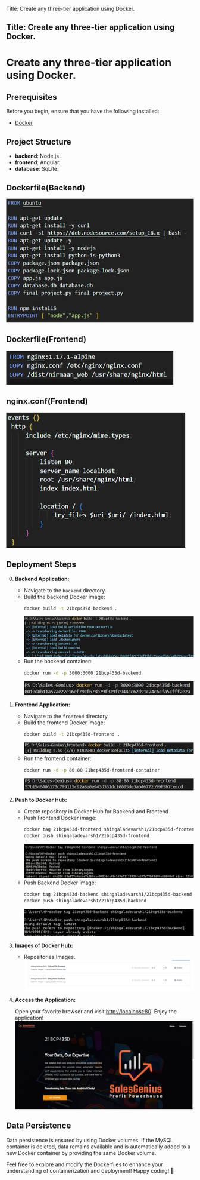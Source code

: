 
Title: Create any three-tier application using Docker.
## Title: Create any three-tier application using Docker.

# Create any three-tier application using Docker.

## Prerequisites

Before you begin, ensure that you have the following installed:

- [Docker](https://www.docker.com/get-started)

## Project Structure

- **backend**: Node.js .
- **frontend**: Angular.
- **database**: SqLite.

## Dockerfile(Backend)

![Alt Text](https://raw.githubusercontent.com/sDevarsh/devarsh.io/master/images/docback.png)

## Dockerfile(Frontend)

![Alt Text](https://raw.githubusercontent.com/sDevarsh/devarsh.io/master/images/docfront.png)

## nginx.conf(Frontend)

![Alt Text](https://raw.githubusercontent.com/sDevarsh/devarsh.io/master/images/ngnix.png)

## Deployment Steps

0. **Backend Application:**

   - Navigate to the `backend` directory.
   - Build the backend Docker image:
     ```bash
     docker build -t 21bcp435d-backend .
     ```
     ![Alt Text](https://raw.githubusercontent.com/sDevarsh/devarsh.io/master/images/buildback.png)
   - Run the backend container:
     ```bash
     docker run -d -p 3000:3000 21bcp435d-backend 
     ```
     ![Alt Text](https://raw.githubusercontent.com/sDevarsh/devarsh.io/master/images/runback.png)

1. **Frontend Application:**

   - Navigate to the `frontend` directory.
   - Build the frontend Docker image:
     ```bash
     docker build -t 21bcp435d-frontend .
     ```
     ![Alt Text](https://raw.githubusercontent.com/sDevarsh/devarsh.io/master/images/buildfront.png)
   - Run the frontend container:
     ```bash
     docker run -d -p 80:80 21bcp435d-frontend-container
     ```
     ![Alt Text](https://raw.githubusercontent.com/sDevarsh/devarsh.io/master/images/runfront.png)

2. **Push to Docker Hub:**

   - Create repository in Docker Hub for Backend and Frontend
   - Push Frontend Docker image:
     ```bash
     docker tag 21bcp453d-frontend shingaladevarsh1/21bcp435d-frontend
     docker push shingaladevarsh1/21bcp435d-frontend
     ```
     ![Alt Text](https://raw.githubusercontent.com/sDevarsh/devarsh.io/master/images/uploadfront.png)
   - Push Backend Docker image:
     ```bash
     docker tag 21bcp453d-backend shingaladevarsh1/21bcp435d-backend
     docker push shingaladevarsh1/21bcp435d-backend

     ```
     ![Alt Text](https://raw.githubusercontent.com/sDevarsh/devarsh.io/master/images/uploadback.png)

3. **Images of Docker Hub:**

   - Repositories Images.
     ![Alt Text](https://raw.githubusercontent.com/sDevarsh/devarsh.io/master/images/hub.png)

4. **Access the Application:**

   Open your favorite browser and visit [http://localhost:80](http://localhost:80). Enjoy the application!
   ![Alt Text](https://raw.githubusercontent.com/sDevarsh/devarsh.io/master/images/website.png)

## Data Persistence

Data persistence is ensured by using Docker volumes. If the MySQL container is deleted, data remains available and is automatically added to a new Docker container by providing the same Docker volume.

Feel free to explore and modify the Dockerfiles to enhance your understanding of containerization and deployment! Happy coding! 🚀
